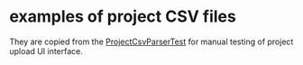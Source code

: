 # examples of project CSV files

They are copied from the [ProjectCsvParserTest](../kotlin/csv/ProjectCsvParserTest.kt) for manual
testing of project upload UI interface.
